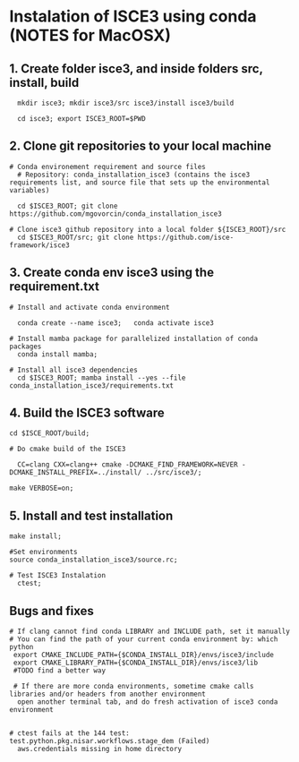 # Instalation of ISCE3 using conda (NOTES for MacOSX)

## 1. Create folder isce3, and inside folders src, install, build
    
      mkdir isce3; mkdir isce3/src isce3/install isce3/build

      cd isce3; export ISCE3_ROOT=$PWD

## 2. Clone git repositories to your local machine

    # Conda environement requirement and source files
      # Repository: conda_installation_isce3 (contains the isce3 requirements list, and source file that sets up the environmental variables)

      cd $ISCE3_ROOT; git clone https://github.com/mgovorcin/conda_installation_isce3

    # Clone isce3 github repository into a local folder ${ISCE3_ROOT}/src 
      cd $ISCE3_ROOT/src; git clone https://github.com/isce-framework/isce3    

## 3. Create conda env isce3 using the requirement.txt 
    # Install and activate conda environment 
    
      conda create --name isce3;   conda activate isce3
    
    # Install mamba package for parallelized installation of conda packages
      conda install mamba;
    
    # Install all isce3 dependencies
      cd $ISCE3_ROOT; mamba install --yes --file conda_installation_isce3/requirements.txt
    
## 4. Build the ISCE3 software

    cd $ISCE_ROOT/build; 

    # Do cmake build of the ISCE3

      CC=clang CXX=clang++ cmake -DCMAKE_FIND_FRAMEWORK=NEVER -DCMAKE_INSTALL_PREFIX=../install/ ../src/isce3/;
          
    make VERBOSE=on;
    

## 5. Install and test installation

    make install;

    #Set environments
    source conda_installation_isce3/source.rc;

    # Test ISCE3 Instalation
      ctest; 
   
    
## Bugs and fixes
    # If clang cannot find conda LIBRARY and INCLUDE path, set it manually
    # You can find the path of your current conda environment by: which python 
     export CMAKE_INCLUDE_PATH={$CONDA_INSTALL_DIR}/envs/isce3/include
     export CMAKE_LIBRARY_PATH={$CONDA_INSTALL_DIR}/envs/isce3/lib
     #TODO find a better way

     # If there are more conda environments, sometime cmake calls libraries and/or headers from another environment
      open another terminal tab, and do fresh activation of isce3 conda environment 

    
    # ctest fails at the 144 test: test.python.pkg.nisar.workflows.stage_dem (Failed) 
      aws.credentials missing in home directory




